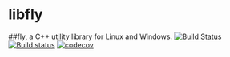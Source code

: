 # libfly
##fly, a C++ utility library for Linux and Windows.
[![Build Status](https://travis-ci.org/trflynn89/libfly.svg?branch=master)](https://travis-ci.org/trflynn89/libfly) [![Build status](https://ci.appveyor.com/api/projects/status/j9dncuoismnwcu5r/branch/master?svg=true)](https://ci.appveyor.com/project/trflynn89/libfly/branch/master)
 [![codecov](https://codecov.io/gh/trflynn89/libfly/branch/master/graph/badge.svg)](https://codecov.io/gh/trflynn89/libfly)

